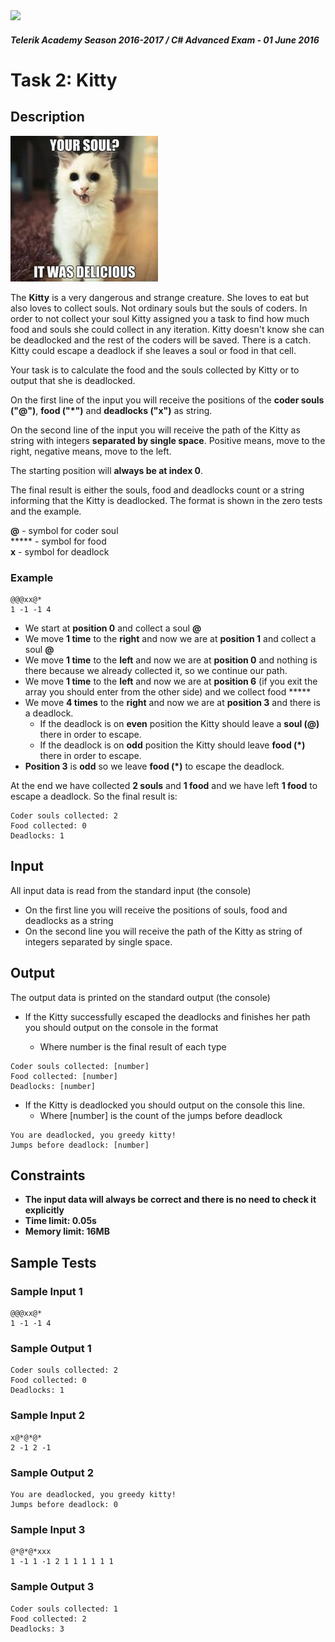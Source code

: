 <img src="https://raw.githubusercontent.com/TelerikAcademy/Common/master/logos/telerik-header-logo.png" />

#### _Telerik Academy Season 2016-2017 / C# Advanced Exam - 01 June 2016_

# Task 2: Kitty

## Description

![kitty](./imgs/kitty.jpg)

The **Kitty** is a very dangerous and strange creature. She loves to eat but also loves to collect souls. Not ordinary souls but the souls of coders. In order to not collect your soul Kitty assigned you a task to find how much food and souls she could collect in any iteration. Kitty doesn't know she can be deadlocked and the rest of the coders will be saved. There is a catch. Kitty could escape a deadlock if she leaves a soul or food in that cell.

Your task is to calculate the food and the souls collected by Kitty or to output that she is deadlocked.


On the first line of the input you will receive the positions of the **coder souls ("@")**, **food ("*")** and **deadlocks ("x")** as string.

On the second line of the input you will receive the path of the Kitty as string  with integers **separated by single space**. Positive means, move to the right, negative means, move to the left.

The starting position will **always be at index 0**.

The final result is either the souls, food and deadlocks count or a string informing that the Kitty is deadlocked. The format is shown in the zero tests and the example.

**@** - symbol for coder soul<br/>
***** - symbol for food<br/>
**x** - symbol for deadlock

### Example

```
@@@xx@*
1 -1 -1 4
```



- We start at **position 0** and collect a soul **@**
- We move **1 time** to the **right** and now we are at **position 1** and collect a soul **@**
- We move **1 time** to the **left** and now we are at **position 0** and nothing is there because we already collected it, so we continue our path.
- We move **1 time** to the **left** and now we are at **position 6** (if you exit the array you should enter from the other side) and we collect food *****
- We move **4 times** to the **right** and now we are at **position 3** and there is a deadlock.
    - If the deadlock is on **even** position the Kitty should leave a **soul (@)** there in order to escape.
    - If the deadlock is on **odd** position the Kitty should leave **food (*)** there in order to escape.
- **Position 3** is **odd** so we leave **food (*)** to escape the deadlock.

At the end we have collected **2 souls** and **1 food** and we have left **1 food** to escape a deadlock.
So the final result is:

```
Coder souls collected: 2
Food collected: 0
Deadlocks: 1
```

## Input

All input data is read from the standard input (the console)

- On the first line you will receive the positions of souls, food and deadlocks as a string
- On the second line you will receive the path of the Kitty as string of integers separated by single space.

## Output

The output data is printed on the standard output (the console)

- If the Kitty successfully escaped the deadlocks and finishes her path you should output on the console in the format

    - Where number is the final result of each type


```
Coder souls collected: [number]
Food collected: [number]
Deadlocks: [number]
```

- If the Kitty is deadlocked you should output on the console this line.
  - Where [number] is the count of the jumps before deadlock
```
You are deadlocked, you greedy kitty!
Jumps before deadlock: [number]
```

## Constraints

- **The input data will always be correct and there is no need to check it explicitly**
- **Time limit: 0.05s**
- **Memory limit: 16MB**

## Sample Tests

### Sample Input 1

```
@@@xx@*
1 -1 -1 4
```

### Sample Output 1

```
Coder souls collected: 2
Food collected: 0
Deadlocks: 1
```

### Sample Input 2

```
x@*@*@*
2 -1 2 -1
```

### Sample Output 2

```
You are deadlocked, you greedy kitty!
Jumps before deadlock: 0
```

### Sample Input 3

```
@*@*@*xxx
1 -1 1 -1 2 1 1 1 1 1 1
```

### Sample Output 3

```
Coder souls collected: 1
Food collected: 2
Deadlocks: 3
```
